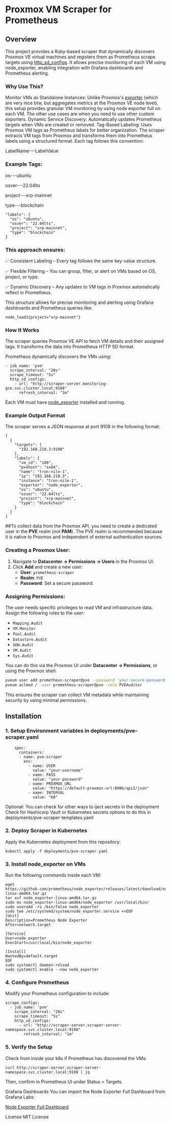 # Proxmox VM Scraper for Prometheus

## Overview

This project provides a Ruby-based scraper that dynamically discovers Proxmox VE virtual machines and registers them as Prometheus scrape targets using [http_sd_configs](https://prometheus.io/docs/prometheus/latest/configuration/configuration/#http_sd_config). It allows precise monitoring of each VM using node_exporter, enabling integration with Grafana dashboards and Prometheus alerting.

### Why Use This?

Monitor VMs as Standalone Instances: Unlike Proxmox's [exporter](https://github.com/prometheus-pve/prometheus-pve-exporter) (which are very nice btw, but aggregates metrics at the Proxmox VE node level), this setup provides granular VM monitoring by using node exporter full on each VM.
The other use cases are when you need to use other custom exporters.
Dynamic Service Discovery: Automatically updates Prometheus targets when VMs are created or removed.
Tag-Based Labeling: Uses Proxmox VM tags as Prometheus labels for better organization.
The scraper extracts VM tags from Proxmox and transforms them into Prometheus labels using a structured format. Each tag follows this convention:

LabelName---LabelValue

### Example Tags:

os---ubuntu

osver---22.04lts

project---xrp-mainnet

type---blockchain


```
"labels": {
  "os": "ubuntu",
  "osver": "22.04lts",
  "project": "xrp-mainnet",
  "type": "blockchain"
}
```
### This approach ensures:


✅ Consistent Labeling – Every tag follows the same key-value structure.

✅ Flexible Filtering – You can group, filter, or alert on VMs based on OS, project, or type.

✅ Dynamic Discovery – Any updates to VM tags in Proxmox automatically reflect in Prometheus.


This structure allows for precise monitoring and alerting using Grafana dashboards and Prometheus queries like:
```
node_load1{project="xrp-mainnet"}
```

### How It Works

The scraper queries Proxmox VE API to fetch VM details and their assigned tags.
It transforms the data into Prometheus HTTP SD format.

Prometheus dynamically discovers the VMs using:
```
- job_name: 'pvm'
  scrape_interval: "20s"
  scrape_timeout: "5s"
  http_sd_configs:
    - url: "http://scraper-server.monitoring-gce.svc.cluster.local:9108"
      refresh_interval: "1m"
```

Each VM must have [node_exporter](https://github.com/prometheus/node_exporter) installed and running.

### Example Output Format
The scraper serves a JSON response at port 9108 in the following format:

```
[
  {
    "targets": [
      "192.168.210.3:9100"
    ],
    "labels": {
      "vm_id": "100",
      "pvehost": "sx04",
      "name": "tron-nile-1",
      "ip": "192.168.210.3",
      "instance": "tron-nile-1",
      "exporter": "node_exporter",
      "os": "ubuntu",
      "osver": "22.04lts",
      "project": "xrp-mainnet",
      "type": "blockchain"
    }
  }
]
```
##To collect data from the Proxmox API, you need to create a dedicated user in the **PVE** realm (not **PAM**). The PVE realm is recommended because it is native to Proxmox and independent of external authentication sources.

### Creating a Proxmox User:
1. Navigate to **Datacenter → Permissions → Users** in the Proxmox UI.
2. Click **Add** and create a new user:
   - **User**: `prometheus-scraper`
   - **Realm**: `PVE`
   - **Password**: Set a secure password.

### Assigning Permissions:
The user needs specific privileges to read VM and infrastructure data. Assign the following roles to the user:

- `Mapping.Audit`
- `VM.Monitor`
- `Pool.Audit`
- `Datastore.Audit`
- `SDN.Audit`
- `VM.Audit`
- `Sys.Audit`

You can do this via the Proxmox UI under **Datacenter → Permissions**, or using the Proxmox shell:

```sh
pveum user add prometheus-scraper@pve --password 'your-secure-password'
pveum aclmod / -user prometheus-scraper@pve -role PVEAuditor
```

This ensures the scraper can collect VM metadata while maintaining security by using minimal permissions.


## Installation

### 1. Setup Environment variables in deployments/pve-scraper.yaml
```
    spec:
      containers:
      - name: pve-scraper
        env:
          - name: USER
            value: "your-username"
          - name: PASS
            value: "your-password"
          - name: PROXMOX_URL
            value: "https://default-proxmox-url:8006/api2/json"
          - name: INTERVAL
            value: "60"
```
Optional: You can check for other ways to iject secrets in the deployment
Check for Hashicorp Vault or Kubernetes secrets options to do this in deployments/pve-scraper-templates.yaml

### 2. Deploy Scraper in Kubernetes
Apply the Kubernetes deployment from this repository:
```
kubectl apply -f deployments/pve-scraper.yaml
```

### 3. Install node_exporter on VMs
Run the following commands inside each VM:
```
wget https://github.com/prometheus/node_exporter/releases/latest/download/node_exporter-linux-amd64.tar.gz
tar xvf node_exporter-linux-amd64.tar.gz
sudo mv node_exporter-linux-amd64/node_exporter /usr/local/bin/
sudo useradd -rs /bin/false node_exporter
sudo tee /etc/systemd/system/node_exporter.service <<EOF
[Unit]
Description=Prometheus Node Exporter
After=network.target

[Service]
User=node_exporter
ExecStart=/usr/local/bin/node_exporter

[Install]
WantedBy=default.target
EOF
sudo systemctl daemon-reload
sudo systemctl enable --now node_exporter
```

### 4. Configure Prometheus

Modify your Prometheus configuration to include:
```
scrape_configs:
  - job_name: 'pvm'
    scrape_interval: "20s"
    scrape_timeout: "5s"
    http_sd_configs:
      - url: "http://scraper-server.scraper-server-namespace.svc.cluster.local:9108"
        refresh_interval: "1m"
```

### 5. Verify the Setup
Check from inside your k8s if Prometheus has discovered the VMs:
```
curl http://scraper-server.scraper-server-namespace.svc.cluster.local:9108 | jq
```
Then, confirm in Prometheus UI under Status > Targets.

Grafana Dashboards
You can import the Node Exporter Full Dashboard from Grafana Labs:

[Node Exporter Full Dashboard](https://grafana.com/grafana/dashboards/1860-node-exporter-full/)

License
MIT License

